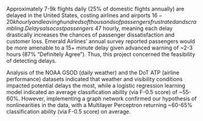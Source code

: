 Approximately 7-9k flights daily (25% of domestic flights annually) are delayed in the United States, costing airlines and airports $16-20k hourly and leaving hundreds of thousands of passengers frustrated and scrambling. Delays also cost passengers ~$47 hourly, meaning each delay drastically increases the chances of passenger dissatisfaction and customer loss. Emerald Airlines’ annual survey reported passengers would be more amenable to a 15+ minute delay given advanced warning of ~2-3 hours (87% “Definitely Agree”). Thus, this project concerned the feasibility of detecting delays.

Analysis of the NOAA GSOD (daily weather) and the DoT ATP (airline performance) datasets indicated that weather and visibility conditions impacted potential delays the most, while a logistic regression learning model indicated an average classification ability (via F-0.5 score) of ~55-60%. However, implementing a graph network confirmed our hypothesis of nonlinearities in the data, with a Multilayer Perceptron returning ~60-65% classification ability (via F-0.5 score) on average.
